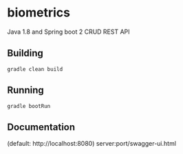 # biometrics
Java 1.8 and Spring boot 2 CRUD REST API

## Building
`gradle clean build`

## Running
`gradle bootRun`

## Documentation
(default: http://localhost:8080)
server:port/swagger-ui.html
